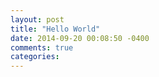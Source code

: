 ```yaml
---
layout: post
title: "Hello World"
date: 2014-09-20 00:08:50 -0400
comments: true
categories: 
---
```

